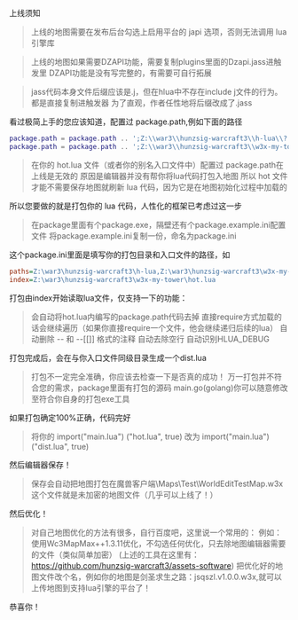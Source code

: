 
上线须知

> 上线的地图需要在发布后台勾选上启用平台的 japi 选项，否则无法调用 lua引擎库

> 上线的地图如果需要DZAPI功能，需要复制plugins里面的Dzapi.jass进触发里
> DZAPI功能是没有写完整的，有需要可自行拓展

> jass代码本身文件后缀应该是.j，但在hlua中不存在include j文件的行为。都是直接复制进触发器
> 为了直观，作者任性地将后缀改成了.jass

看过极简上手的您应该知道，配置过 package.path,例如下面的路径

```lua
package.path = package.path .. ';Z:\\war3\\hunzsig-warcraft3\\h-lua\\?.lua'
package.path = package.path .. ';Z:\\war3\\hunzsig-warcraft3\\w3x-my-tower\\?.lua'
```

> 在你的 hot.lua 文件（或者你的别名入口文件中）配置过 package.path在上线是无效的
> 原因是编辑器并没有帮你将lua代码打包入地图
> 所以 hot 文件才能不需要保存地图就刷新 lua 代码，因为它是在地图初始化过程中加载的

所以您要做的就是打包你的 lua 代码，人性化的框架已考虑过这一步
> 在package里面有个package.exe，隔壁还有个package.example.ini配置文件
> 将package.example.ini复制一份，命名为package.ini

这个package.ini里面是填写你的打包目录和入口文件的路径，如
```ini
paths=Z:\war3\hunzsig-warcraft3\h-lua,Z:\war3\hunzsig-warcraft3\w3x-my-tower
index=Z:\war3\hunzsig-warcraft3\w3x-my-tower\hot.lua
```

打包由index开始读取lua文件，仅支持一下的功能：
> 会自动将hot.lua内编写的package.path代码去掉
> 直接require方式加载的话会继续遍历（如果你直接require一个文件，他会继续递归后续的lua）
> 自动删除 -- 和 --[[]] 格式的注释
> 自动去除空行
> 自动识别HLUA_DEBUG

打包完成后，会在与你入口文件同级目录生成一个dist.lua
> 打包不一定完全准确，你应该去检查一下是否真的成功！
> 万一打包并不符合您的需求，package里面有打包的源码 main.go(golang)你可以随意修改至符合你自身的打包exe工具

如果打包确定100%正确，代码完好
> 将你的 import("main.lua") ("hot.lua", true) 改为 import("main.lua") ("dist.lua", true)

然后编辑器保存！
> 保存会自动把地图打包在魔兽客户端\Maps\Test\WorldEditTestMap.w3x
> 这个文件就是未加密的地图文件（几乎可以上线了！）

然后优化！
> 对自己地图优化的方法有很多，自行百度吧，这里说一个常用的：
> 例如：使用Wc3MapMax++1.3.11优化，不勾选任何优化，只去除地图编辑器需要的文件（类似简单加密）
> (上述的工具在这里有：https://github.com/hunzsig-warcraft3/assets-software)
> 把优化好的地图文件改个名，例如你的地图是剑圣求生之路：jsqszl.v1.0.0.w3x,就可以上传地图到支持lua引擎的平台了！

恭喜你！